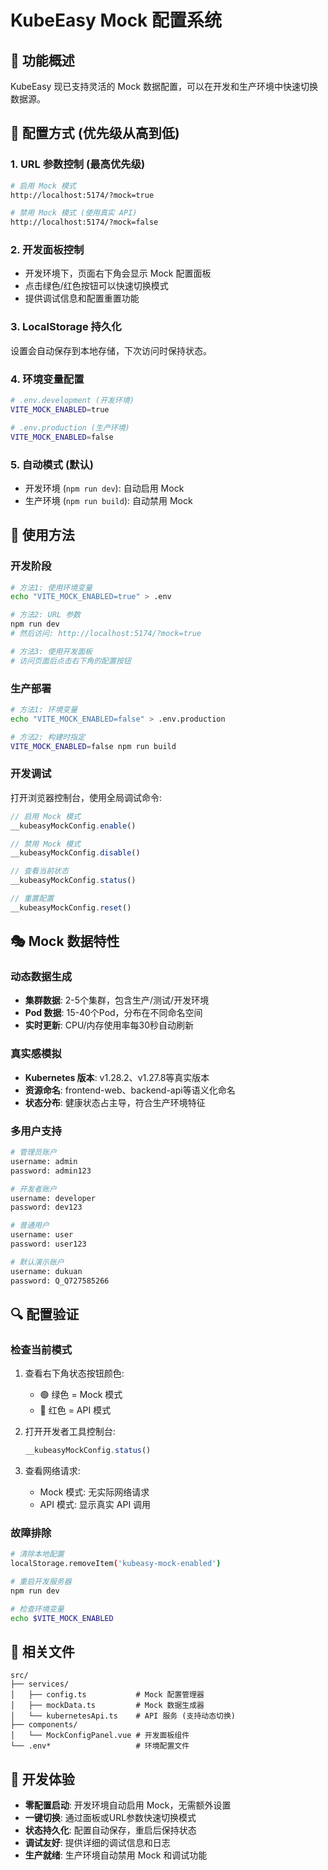# KubeEasy Mock 配置系统

## 🎯 功能概述

KubeEasy 现已支持灵活的 Mock 数据配置，可以在开发和生产环境中快速切换数据源。

## 🔧 配置方式 (优先级从高到低)

### 1. URL 参数控制 (最高优先级)
```bash
# 启用 Mock 模式
http://localhost:5174/?mock=true

# 禁用 Mock 模式 (使用真实 API)
http://localhost:5174/?mock=false
```

### 2. 开发面板控制
- 开发环境下，页面右下角会显示 Mock 配置面板
- 点击绿色/红色按钮可以快速切换模式
- 提供调试信息和配置重置功能

### 3. LocalStorage 持久化
设置会自动保存到本地存储，下次访问时保持状态。

### 4. 环境变量配置
```bash
# .env.development (开发环境)
VITE_MOCK_ENABLED=true

# .env.production (生产环境)  
VITE_MOCK_ENABLED=false
```

### 5. 自动模式 (默认)
- 开发环境 (`npm run dev`): 自动启用 Mock
- 生产环境 (`npm run build`): 自动禁用 Mock

## 🚀 使用方法

### 开发阶段
```bash
# 方法1: 使用环境变量
echo "VITE_MOCK_ENABLED=true" > .env

# 方法2: URL 参数
npm run dev
# 然后访问: http://localhost:5174/?mock=true

# 方法3: 使用开发面板
# 访问页面后点击右下角的配置按钮
```

### 生产部署
```bash
# 方法1: 环境变量
echo "VITE_MOCK_ENABLED=false" > .env.production

# 方法2: 构建时指定
VITE_MOCK_ENABLED=false npm run build
```

### 开发调试
打开浏览器控制台，使用全局调试命令:
```javascript
// 启用 Mock 模式
__kubeasyMockConfig.enable()

// 禁用 Mock 模式
__kubeasyMockConfig.disable()

// 查看当前状态
__kubeasyMockConfig.status()

// 重置配置
__kubeasyMockConfig.reset()
```

## 🎭 Mock 数据特性

### 动态数据生成
- **集群数据**: 2-5个集群，包含生产/测试/开发环境
- **Pod 数据**: 15-40个Pod，分布在不同命名空间
- **实时更新**: CPU/内存使用率每30秒自动刷新

### 真实感模拟
- **Kubernetes 版本**: v1.28.2、v1.27.8等真实版本
- **资源命名**: frontend-web、backend-api等语义化命名
- **状态分布**: 健康状态占主导，符合生产环境特征

### 多用户支持
```bash
# 管理员账户
username: admin
password: admin123

# 开发者账户  
username: developer
password: dev123

# 普通用户
username: user  
password: user123

# 默认演示账户
username: dukuan
password: Q_Q727585266
```

## 🔍 配置验证

### 检查当前模式
1. 查看右下角状态按钮颜色:
   - 🟢 绿色 = Mock 模式
   - 🔴 红色 = API 模式

2. 打开开发者工具控制台:
   ```javascript
   __kubeasyMockConfig.status()
   ```

3. 查看网络请求:
   - Mock 模式: 无实际网络请求
   - API 模式: 显示真实 API 调用

### 故障排除
```bash
# 清除本地配置
localStorage.removeItem('kubeasy-mock-enabled')

# 重启开发服务器
npm run dev

# 检查环境变量
echo $VITE_MOCK_ENABLED
```

## 📁 相关文件

```
src/
├── services/
│   ├── config.ts           # Mock 配置管理器
│   ├── mockData.ts         # Mock 数据生成器
│   └── kubernetesApi.ts    # API 服务 (支持动态切换)
├── components/
│   └── MockConfigPanel.vue # 开发面板组件
└── .env*                   # 环境配置文件
```

## 🎨 开发体验

- **零配置启动**: 开发环境自动启用 Mock，无需额外设置
- **一键切换**: 通过面板或URL参数快速切换模式  
- **状态持久化**: 配置自动保存，重启后保持状态
- **调试友好**: 提供详细的调试信息和日志
- **生产就绪**: 生产环境自动禁用 Mock 和调试功能